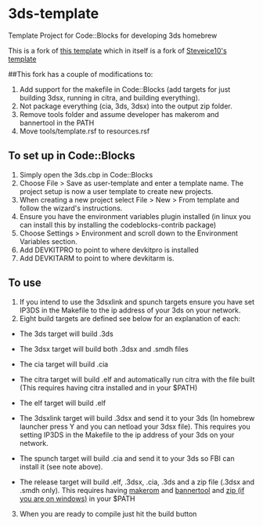 # 3ds-template
Template Project for Code::Blocks for developing 3ds homebrew

This is a fork of [this template](https://github.com/thedax/3DSHomebrewTemplate) which in itself is a fork of [Steveice10's template](https://github.com/Steveice10/3DSHomebrewTemplate)

##This fork has a couple of modifications to:
1. Add support for the makefile in Code::Blocks (add targets for just building 3dsx, running in citra, and building everything).
2. Not package everything (cia, 3ds, 3dsx) into the output zip folder.
3. Remove tools folder and assume developer has makerom and bannertool in the PATH
4. Move tools/template.rsf to resources.rsf

## To set up in Code::Blocks
1. Simply open the 3ds.cbp in Code::Blocks
2. Choose File > Save as user-template and enter a template name.  The project setup is now a user template to create new projects.
3. When creating a new project select File > New > From template and follow the wizard's instructions.
4. Ensure you have the environment variables plugin installed (in linux you can install this by installing the codeblocks-contrib package)
5. Choose Settings > Environment and scroll down to the Environment Variables section.
6. Add DEVKITPRO to point to where devkitpro is installed
7. Add DEVKITARM to point to where devkitarm is.

## To use
1. If you intend to use the 3dsxlink and spunch targets ensure you have set IP3DS in the Makefile to the ip address of your 3ds on your network.
2. Eight build targets are defined see below for an explanation of each:
  * The 3ds target will build <project name>.3ds  
  * The 3dsx target will build both <project name>.3dsx and <project name>.smdh files
  * The cia target will build <project name>.cia  
  * The citra target will build <project name>.elf and automatically run citra with the file built (This requires having citra installed and in your $PATH)
  * The elf target will build <project name>.elf
  
  * The 3dsxlink target will build <project name>.3dsx and send it to your 3ds (In homebrew launcher press Y and you can netload your 3dsx file).  This requires you setting IP3DS in the Makefile to the ip address of your 3ds on your network.
  * The spunch target will build <project name>.cia and send it to your 3ds so FBI can install it (see note above).
  * The release target will build .elf, .3dsx, .cia, .3ds and a zip file (.3dsx and .smdh only). This requires having [makerom](https://github.com/profi200/Project_CTR) and [bannertool](https://github.com/Steveice10/bannertool) and [zip (if you are on windows)](http://downloads.sourceforge.net/gnuwin32/zip-3.0-bin.zip) in your $PATH
3. When you are ready to compile just hit the build button

